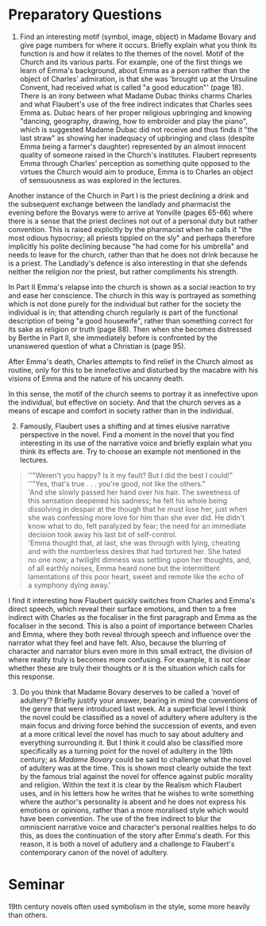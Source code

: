 # Preparatory Questions
1. Find an interesting motif (symbol, image, object) in Madame Bovary and give page numbers for where it occurs. Briefly explain what you think its function is and how it relates to the themes of the novel.
Motif of the Church and its various parts. For example, one of the first things we learn of Emma's background, about Emma as a person rather than the object of Charles' admiration, is that she was 'brought up at the Ursuline Convent, had received what is called "a good education"' (page 18). There is an irony between what Madame Dubac thinks charms Charles and what Flaubert's use of the free indirect indicates that Charles sees Emma as. Dubac hears of her proper religious upbringing and knowing "dancing, geography, drawing, how to embroider and play the piano", which is suggested Madame Dubac did not receive and thus finds it "the last straw" as showing her inadequacy of upbringing and class (despite Emma being a farmer's daughter) represented by an almost innocent quality of someone raised in the Church's institutes. Flaubert represents Emma through Charles' perception as something quite opposed to the virtues the Church would aim to produce, Emma is to Charles an object of sensuousness as was explored in the lectures.

Another instance of the Church in Part I is the priest declining a drink and the subsequent exchange between the landlady and pharmacist the evening before the Bovarys were to arrive at Yonville (pages 65-66) where there is a sense that the priest declines not out of a personal duty but rather convention. This is raised explicitly by the pharmacist when he calls it "the most odious hypocrisy; all priests tippled on the sly" and perhaps therefore implicitly his polite declining because "he had come for his umbrella" and needs to leave for the church, rather than that he does not drink because he is a priest. The Landlady's defence is also interesting in that she defends neither the religion nor the priest, but rather compliments his strength.

In Part II Emma's relapse into the church is shown as a social reaction to try and ease her conscience. The church in this way is portrayed as something which is not done purely for the individual but rather for the society the individual is in; that attending church regularly is part of the functional description of being "a good housewife", rather than something correct for its sake as religion or truth (page 88). Then when she becomes distressed by Berthe in Part II, she immediately before is confronted by the unanswered question of what a Christian is (page 95).

After Emma's death, Charles attempts to find relief in the Church almost as routine, only for this to be innefective and disturbed by the macabre with his visions of Emma and the nature of his uncanny death.

In this sense, the motif of the church seems to portray it as innefective upon the individual, but effective on society. And that the church serves as a means of escape and comfort in society rather than in the individual.

2. Famously, Flaubert uses a shifting and at times elusive narrative perspective in the novel. Find a moment in the novel that you find interesting in its use of the narrative voice and briefly explain what you think its effects are. Try to choose an example not mentioned in the lectures.

> ''"Weren't you happy? Is it my fault? But I did the best I could!"  
''"Yes, that's true . . . you're good, not like the others."  
'And she slowly passed her hand over his hair. The sweetness of  
this sensation deepened his sadness; he felt his whole being dissolving in despair at the though that he must lose her, just when  
she was confessing more love for him than she ever did. He didn't  
know what to do, felt paralyzed by fear; the need for an immediate  
decision took away his last bit of self-control.  
'Emma thought that, at last, she was through with lying, cheating  
and with the numberless desires that had tortured her. She hated  
no one now; a twilight dimness was settling upon her thoughts, and, of all earthly noises, Emma heard none but the intermittent  
lamentations of this poor heart, sweet and remote like the echo of  
a symphony dying away.'

I find it interesting how Flaubert quickly switches from Charles and Emma's direct speech, which reveal their surface emotions, and then to a free indirect with Charles as the focaliser in the first paragraph and Emma as the focaliser in the second. This is also a point of importance between Charles and Emma, where they both reveal through speech and influence over the narrator what they feel and have felt. Also, because the blurring of character and narrator blurs even more in this small extract, the division of where reality truly is becomes more confusing. For example, it is not clear whether these are truly their thoughts or it is the situation which calls for this response.


3. Do you think that Madame Bovary deserves to be called a ‘novel of adultery’? Briefly justify your answer, bearing in mind the conventions of the genre that were introduced last week.
At a superficial level I think the novel could be classified as a novel of adultery where adultery is the main focus and driving force behind the succession of events, and even at a more critical level the novel has much to say about adultery and everything surrounding it. But I think it could also be classified more specifically as a turning point for the novel of adultery in the 19th century; as *Madame Bovary* could be said to challenge what the novel of adultery was at the time. This is shown most clearly outside the text by the famous trial against the novel for offence against public morality and religion. Within the text it is clear by the Realism which Flaubert uses, and in his letters how he writes that he wishes to write something where the author's personality is absent and he does not express his emotions or opinions,  rather than a more moralised style which would have been convention. The use of the free indirect to blur the omniscient narrative voice and character's personal realities helps to do this, as does the continuation of the story after Emma's death. For this reason, it is both a novel of adultery and a challenge to Flaubert's contemporary canon of the novel of adultery.


# Seminar
19th century novels often used symbolism in the style, some more heavily than others.